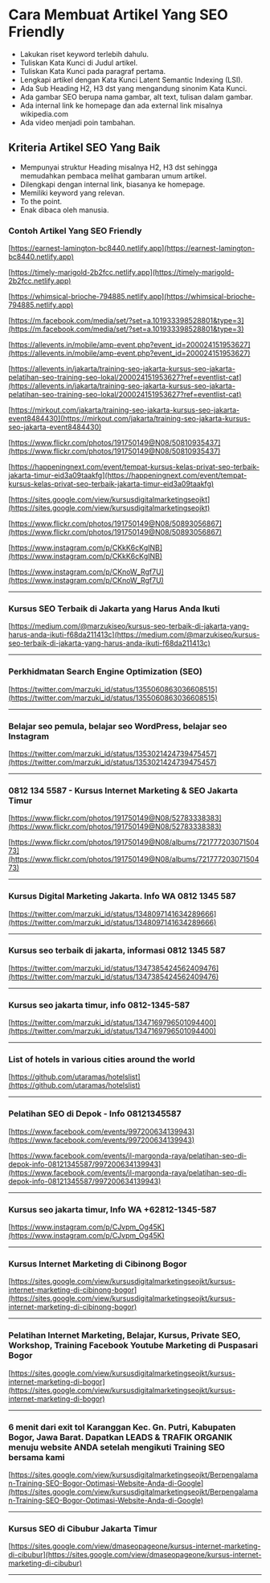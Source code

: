 # Cara Membuat Artikel Yang SEO Friendly

- Lakukan riset keyword terlebih dahulu.
- Tuliskan Kata Kunci di Judul artikel.
- Tuliskan Kata Kunci pada paragraf pertama.
- Lengkapi artikel dengan Kata Kunci Latent Semantic Indexing (LSI).
- Ada Sub Heading H2, H3 dst yang mengandung sinonim Kata Kunci.
- Ada gambar SEO berupa nama gambar, alt text, tulisan dalam gambar.
- Ada internal link ke homepage dan ada external link misalnya wikipedia.com
- Ada video menjadi poin tambahan.

## Kriteria Artikel SEO Yang Baik

- Mempunyai struktur Heading misalnya H2, H3 dst sehingga memudahkan pembaca melihat gambaran umum artikel.
- Dilengkapi dengan internal link, biasanya ke homepage.
- Memiliki keyword yang relevan.
- To the point.
- Enak dibaca oleh manusia.

### Contoh Artikel Yang SEO Friendly

[https://earnest-lamington-bc8440.netlify.app](https://earnest-lamington-bc8440.netlify.app)

[https://timely-marigold-2b2fcc.netlify.app](https://timely-marigold-2b2fcc.netlify.app)

[https://whimsical-brioche-794885.netlify.app](https://whimsical-brioche-794885.netlify.app)

[https://m.facebook.com/media/set/?set=a.101933398528801&type=3](https://m.facebook.com/media/set/?set=a.101933398528801&type=3)

[https://allevents.in/mobile/amp-event.php?event_id=200024151953627](https://allevents.in/mobile/amp-event.php?event_id=200024151953627)

[https://allevents.in/jakarta/training-seo-jakarta-kursus-seo-jakarta-pelatihan-seo-training-seo-lokal/200024151953627?ref=eventlist-cat](https://allevents.in/jakarta/training-seo-jakarta-kursus-seo-jakarta-pelatihan-seo-training-seo-lokal/200024151953627?ref=eventlist-cat)

[https://mirkout.com/jakarta/training-seo-jakarta-kursus-seo-jakarta-event8484430](https://mirkout.com/jakarta/training-seo-jakarta-kursus-seo-jakarta-event8484430)

[https://www.flickr.com/photos/191750149@N08/50810935437](https://www.flickr.com/photos/191750149@N08/50810935437)

[https://happeningnext.com/event/tempat-kursus-kelas-privat-seo-terbaik-jakarta-timur-eid3a09taakfg](https://happeningnext.com/event/tempat-kursus-kelas-privat-seo-terbaik-jakarta-timur-eid3a09taakfg)

[https://sites.google.com/view/kursusdigitalmarketingseojkt](https://sites.google.com/view/kursusdigitalmarketingseojkt)

[https://www.flickr.com/photos/191750149@N08/50893056867](https://www.flickr.com/photos/191750149@N08/50893056867)

[https://www.instagram.com/p/CKkK6cKgINB](https://www.instagram.com/p/CKkK6cKgINB)

[https://www.instagram.com/p/CKnoW_Rgf7U](https://www.instagram.com/p/CKnoW_Rgf7U)

<hr/>

### Kursus SEO Terbaik di Jakarta yang Harus Anda Ikuti

[https://medium.com/@marzukiseo/kursus-seo-terbaik-di-jakarta-yang-harus-anda-ikuti-f68da211413c](https://medium.com/@marzukiseo/kursus-seo-terbaik-di-jakarta-yang-harus-anda-ikuti-f68da211413c)

<hr/>

### Perkhidmatan Search Engine Optimization (SEO) 

[https://twitter.com/marzuki_id/status/1355060863036608515](https://twitter.com/marzuki_id/status/1355060863036608515)

<hr/>

### Belajar seo pemula, belajar seo WordPress, belajar seo Instagram 

[https://twitter.com/marzuki_id/status/1353021424739475457](https://twitter.com/marzuki_id/status/1353021424739475457)

<hr/>

### 0812 134 5587 - Kursus Internet Marketing & SEO Jakarta Timur

[https://www.flickr.com/photos/191750149@N08/52783338383](https://www.flickr.com/photos/191750149@N08/52783338383)

[https://www.flickr.com/photos/191750149@N08/albums/72177720307150473](https://www.flickr.com/photos/191750149@N08/albums/72177720307150473)

<hr/>

### Kursus Digital Marketing Jakarta. Info WA 0812 1345 587 

[https://twitter.com/marzuki_id/status/1348097141634289666](https://twitter.com/marzuki_id/status/1348097141634289666)

<hr/>

### Kursus seo terbaik di jakarta, informasi 0812 1345 587 

[https://twitter.com/marzuki_id/status/1347385424562409476](https://twitter.com/marzuki_id/status/1347385424562409476)

<hr/>

### Kursus seo jakarta timur, info 0812-1345-587 

[https://twitter.com/marzuki_id/status/1347169796501094400](https://twitter.com/marzuki_id/status/1347169796501094400)

<hr/>

### List of hotels in various cities around the world 

[https://github.com/utaramas/hotelslist](https://github.com/utaramas/hotelslist)

<hr/>

### Pelatihan SEO di Depok - Info 08121345587

[https://www.facebook.com/events/997200634139943](https://www.facebook.com/events/997200634139943)

[https://www.facebook.com/events/jl-margonda-raya/pelatihan-seo-di-depok-info-08121345587/997200634139943](https://www.facebook.com/events/jl-margonda-raya/pelatihan-seo-di-depok-info-08121345587/997200634139943)

<hr/>

### Kursus seo jakarta timur, Info WA +62812-1345-587

[https://www.instagram.com/p/CJvpm_Og45K](https://www.instagram.com/p/CJvpm_Og45K)

<hr/>

### Kursus Internet Marketing di Cibinong Bogor

[https://sites.google.com/view/kursusdigitalmarketingseojkt/kursus-internet-marketing-di-cibinong-bogor](https://sites.google.com/view/kursusdigitalmarketingseojkt/kursus-internet-marketing-di-cibinong-bogor)

<hr/>

### Pelatihan Internet Marketing, Belajar, Kursus, Private SEO, Workshop, Training Facebook Youtube Marketing di Puspasari Bogor

[https://sites.google.com/view/kursusdigitalmarketingseojkt/kursus-internet-marketing-di-bogor](https://sites.google.com/view/kursusdigitalmarketingseojkt/kursus-internet-marketing-di-bogor)

<hr/>

### 6 menit dari exit tol Karanggan Kec. Gn. Putri, Kabupaten Bogor, Jawa Barat. Dapatkan LEADS & TRAFIK ORGANIK menuju website ANDA setelah mengikuti Training SEO bersama kami

[https://sites.google.com/view/kursusdigitalmarketingseojkt/Berpengalaman-Training-SEO-Bogor-Optimasi-Website-Anda-di-Google](https://sites.google.com/view/kursusdigitalmarketingseojkt/Berpengalaman-Training-SEO-Bogor-Optimasi-Website-Anda-di-Google)

<hr/>

### Kursus SEO di Cibubur Jakarta Timur

[https://sites.google.com/view/dmaseopageone/kursus-internet-marketing-di-cibubur](https://sites.google.com/view/dmaseopageone/kursus-internet-marketing-di-cibubur)

<hr/>